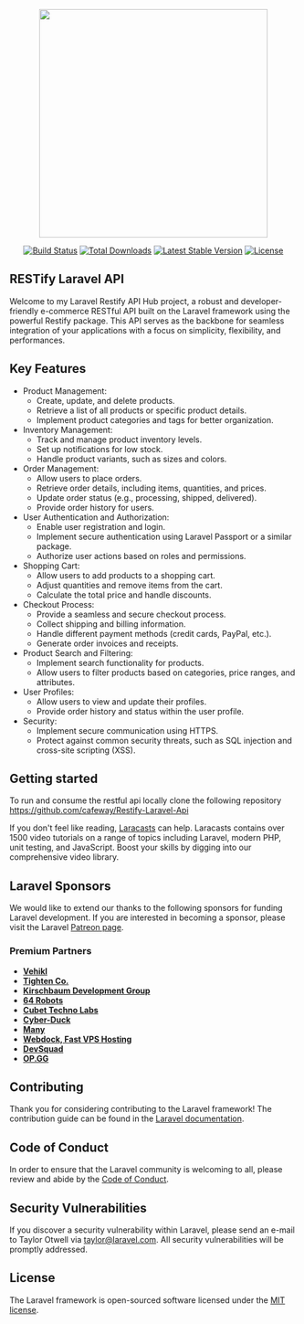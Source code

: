 <p align="center"><a href="https://laravel.com" target="_blank"><img src="https://raw.githubusercontent.com/laravel/art/master/logo-lockup/5%20SVG/2%20CMYK/1%20Full%20Color/laravel-logolockup-cmyk-red.svg" width="400"></a></p>

<p align="center">
<a href="https://travis-ci.org/laravel/framework"><img src="https://travis-ci.org/laravel/framework.svg" alt="Build Status"></a>
<a href="https://packagist.org/packages/laravel/framework"><img src="https://poser.pugx.org/laravel/framework/d/total.svg" alt="Total Downloads"></a>
<a href="https://packagist.org/packages/laravel/framework"><img src="https://poser.pugx.org/laravel/framework/v/stable.svg" alt="Latest Stable Version"></a>
<a href="https://packagist.org/packages/laravel/framework"><img src="https://poser.pugx.org/laravel/framework/license.svg" alt="License"></a>
</p>

## RESTify Laravel API

Welcome to my Laravel Restify API Hub project, a robust and developer-friendly e-commerce RESTful API built on the Laravel framework using the powerful Restify package. This API serves as the backbone for seamless integration of your applications with a focus on simplicity, flexibility, and performances.

<!-- - [Simple, fast routing engine](https://laravel.com/docs/routing).
- [Powerful dependency injection container](https://laravel.com/docs/container).
- Multiple back-ends for [session](https://laravel.com/docs/session) and [cache](https://laravel.com/docs/cache) storage.
- Expressive, intuitive [database ORM](https://laravel.com/docs/eloquent).
- Database agnostic [schema migrations](https://laravel.com/docs/migrations).
- [Robust background job processing](https://laravel.com/docs/queues).
- [Real-time event broadcasting](https://laravel.com/docs/broadcasting). -->

## Key Features
- Product Management:
    - Create, update, and delete products.
    - Retrieve a list of all products or specific product details.
    - Implement product categories and tags for better organization.
- Inventory Management:
    - Track and manage product inventory levels.
    - Set up notifications for low stock.
    - Handle product variants, such as sizes and colors.
- Order Management:
    - Allow users to place orders.
    - Retrieve order details, including items, quantities, and prices.
    - Update order status (e.g., processing, shipped, delivered).
    - Provide order history for users.
- User Authentication and Authorization:
    - Enable user registration and login.
    - Implement secure authentication using Laravel Passport or a similar package.
    - Authorize user actions based on roles and permissions.
- Shopping Cart:
    - Allow users to add products to a shopping cart.
    - Adjust quantities and remove items from the cart.
    - Calculate the total price and handle discounts.
- Checkout Process:
    - Provide a seamless and secure checkout process.
    - Collect shipping and billing information.
    - Handle different payment methods (credit cards, PayPal, etc.).
    - Generate order invoices and receipts.
- Product Search and Filtering:
    - Implement search functionality for products.
    - Allow users to filter products based on categories, price ranges, and attributes.
- User Profiles:
    - Allow users to view and update their profiles.
    - Provide order history and status within the user profile.
- Security:
    - Implement secure communication using HTTPS.
    - Protect against common security threats, such as SQL injection and cross-site scripting (XSS).
<!-- API Versioning:

Implement versioning to ensure backward compatibility as the API evolves.
Documentation:

Provide comprehensive API documentation using tools like Swagger or OpenAPI.
Include information on endpoints, request/response formats, and authentication.
Notifications:

Send order confirmation emails to users.
Implement notification features, such as order updates or promotions.
Localization and Internationalization:

Support multiple languages and currencies.
Provide localization options for different regions.
Analytics and Reporting:

Implement tracking and analytics for user behavior.
Generate reports on sales, popular products, and customer demographics.
Guest Checkout:

Allow users to make purchases without creating an account.
Returns and Refunds:

Handle return requests and refunds.
Provide a user-friendly process for returns.
Wishlist:

Allow users to create and manage wishlists.
Implement features for sharing wishlists.
Social Media Integration:

Enable users to share products on social media.
Implement social media login options.
Shipping Integration: -->

<!-- Integrate with shipping providers for real-time shipping rates and tracking.


Laravel is accessible, powerful, and provides tools required for large, robust applications. -->

## Getting started

To run and consume the restful api locally clone the following repository https://github.com/cafeway/Restify-Laravel-Api

If you don't feel like reading, [Laracasts](https://laracasts.com) can help. Laracasts contains over 1500 video tutorials on a range of topics including Laravel, modern PHP, unit testing, and JavaScript. Boost your skills by digging into our comprehensive video library.

## Laravel Sponsors

We would like to extend our thanks to the following sponsors for funding Laravel development. If you are interested in becoming a sponsor, please visit the Laravel [Patreon page](https://patreon.com/taylorotwell).

### Premium Partners

- **[Vehikl](https://vehikl.com/)**
- **[Tighten Co.](https://tighten.co)**
- **[Kirschbaum Development Group](https://kirschbaumdevelopment.com)**
- **[64 Robots](https://64robots.com)**
- **[Cubet Techno Labs](https://cubettech.com)**
- **[Cyber-Duck](https://cyber-duck.co.uk)**
- **[Many](https://www.many.co.uk)**
- **[Webdock, Fast VPS Hosting](https://www.webdock.io/en)**
- **[DevSquad](https://devsquad.com)**
- **[OP.GG](https://op.gg)**

## Contributing

Thank you for considering contributing to the Laravel framework! The contribution guide can be found in the [Laravel documentation](https://laravel.com/docs/contributions).

## Code of Conduct

In order to ensure that the Laravel community is welcoming to all, please review and abide by the [Code of Conduct](https://laravel.com/docs/contributions#code-of-conduct).

## Security Vulnerabilities

If you discover a security vulnerability within Laravel, please send an e-mail to Taylor Otwell via [taylor@laravel.com](mailto:taylor@laravel.com). All security vulnerabilities will be promptly addressed.

## License

The Laravel framework is open-sourced software licensed under the [MIT license](https://opensource.org/licenses/MIT).
